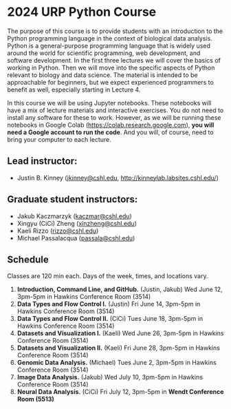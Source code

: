 # 2024 URP Python Course

The purpose of this course is to provide students with an introduction to the Python programming language in the context of biological data analysis. Python is a general-purpose programming language that is widely used around the world for scientific programming, web development, and software development. In the first three lectures we will cover the basics of working in Python. Then we will move into the specific aspects of Python relevant to biology and data science. The material is intended to be approachable for beginners, but we expect experienced programmers to benefit as well, especially starting in Lecture 4. 

In this course we will be using Jupyter notebooks. These notebooks will have a mix of lecture materials and interactive exercises. You do not need to install any software for these to work. However, as we will be running these notebooks in Google Colab (https://colab.research.google.com), **you will need a Google account to run the code**.  And you will, of course, need to bring your computer to each lecture. 

## Lead instructor:
- Justin B. Kinney (jkinney@cshl.edu, http://kinneylab.labsites.cshl.edu/)

## Graduate student instructors:
- Jakub Kaczmarzyk (kaczmar@cshl.edu)
- Xingyu (CiCi) Zheng (xinzheng@cshl.edu)
- Kaeli Rizzo (rizzo@cshl.edu)
- Michael Passalacqua (passala@cshl.edu)


## Schedule
Classes are 120 min each. Days of the week, times, and locations vary. 
 
1. **Introduction, Command Line, and GitHub.** (Justin, Jakub) Wed June 12, 3pm-5pm in Hawkins Conference Room (3514)
2. **Data Types and Flow Control I.** (Justin) Fri June 14, 3pm-5pm in Hawkins Conference Room (3514)
3. **Data Types and Flow Control II.** (CiCi) Tues June 18, 3pm-5pm in Hawkins Conference Room (3514)
4. **Datasets and Visualization I.** (Kaeli) Wed June 26, 3pm-5pm in Hawkins Conference Room (3514)
5. **Datasets and Visualization II.** (Kaeli) Fri June 28, 3pm-5pm in Hawkins Conference Room (3514)
6. **Genomic Data Analysis.** (Michael) Tues June 2, 3pm-5pm in Hawkins Conference Room (3514)
7. **Image Data Analysis.** (Jakub)  Wed July 10, 3pm-5pm in Hawkins Conference Room (3514)
8. **Neural Data Analysis.** (CiCi) Fri July 12, 3pm-5pm in **Wendt Conference Room (5513)**
